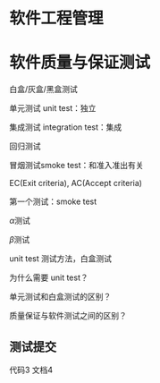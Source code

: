 # 软件工程管理

# 软件质量与保证测试

白盒/灰盒/黑盒测试

单元测试 unit test：独立

集成测试 integration test：集成



回归测试

冒烟测试smoke test：和准入准出有关

EC(Exit criteria), AC(Accept criteria)



第一个测试：smoke test

$\alpha$测试

$\beta$​测试

unit test 测试方法，白盒测试

为什么需要 unit test？

单元测试和白盒测试的区别？



质量保证与软件测试之间的区别？

> 

## 测试提交

代码3 文档4
